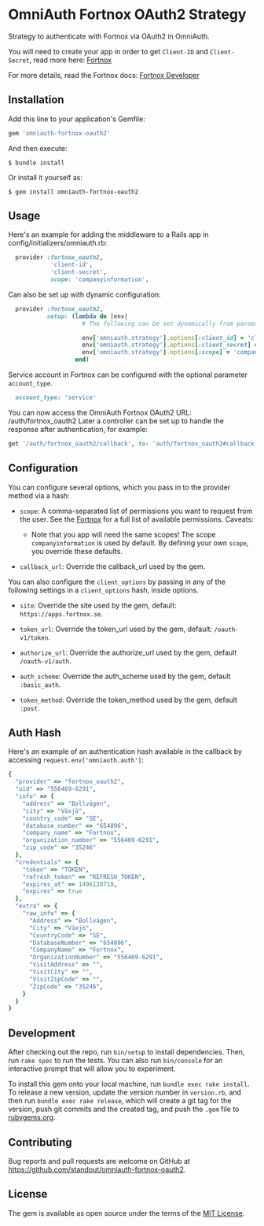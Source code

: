 # OmniAuth Fortnox OAuth2 Strategy

Strategy to authenticate with Fortnox via OAuth2 in OmniAuth.

You will need to create your app in order to get `Client-ID` and `Client-Secret`, read more here: [Fortnox](https://developer.fortnox.se/get-started-details/#create-your-app)

For more details, read the Fortnox docs: [Fortnox Developer](https://developer.fortnox.se/general/authentication/)

## Installation

Add this line to your application's Gemfile:

```ruby
gem 'omniauth-fortnox-oauth2'
```

And then execute:

    $ bundle install

Or install it yourself as:

    $ gem install omniauth-fortnox-oauth2

## Usage

Here's an example for adding the middleware to a Rails app in config/initializers/omniauth.rb:

```ruby
  provider :fortnox_oauth2,
            'client-id',
            'client-secret',
            scope: 'companyinformation',
```

Can also be set up with dynamic configuration:

```ruby
  provider :fortnox_oauth2,
           setup: (lambda do |env|
                     # The following can be set dynamically from params, session, or ENV

                     env['omniauth.strategy'].options[:client_id] = 'client-id'
                     env['omniauth.strategy'].options[:client_secret] = 'client-secret'
                     env['omniauth.strategy'].options[:scope] = 'companyinformation'
                   end)
```

Service account in Fortnox can be configured with the optional parameter `account_type`.
```ruby
  account_type: 'service'
```

You can now access the OmniAuth Fortnox OAuth2 URL: /auth/fortnox_oauth2
Later a controller can be set up to handle the response after authentication, for example:

```ruby
get '/auth/fortnox_oauth2/callback', to: 'auth/fortnox_oauth2#callback'
```

## Configuration

You can configure several options, which you pass in to the provider method via a hash:

* `scope`: A comma-separated list of permissions you want to request from the user. See the [Fortnox](https://developer.fortnox.se/general/scopes/) for a full list of available permissions. Caveats:
  * Note that you app will need the same scopes! The scope `companyinformation` is used by default. By defining your own `scope`, you override these defaults.

* `callback_url`: Override the callback_url used by the gem.

You can also configure the `client_options` by passing in any of the following settings in a `client_options` hash, inside options.

* `site`: Override the site used by the gem, default: `https://apps.fortnox.se`.

* `token_url`: Override the token_url used by the gem, default: `/oauth-v1/token`.

* `authorize_url`: Override the authorize_url used by the gem, default `/oauth-v1/auth`.

* `auth_scheme`: Override the auth_scheme used by the gem, default `:basic_auth`.

* `token_method`: Override the token_method used by the gem, default `:post`.

## Auth Hash

Here's an example of an authentication hash available in the callback by accessing `request.env['omniauth.auth']`:

```ruby
{
  "provider" => "fortnox_oauth2",
  "uid" => "556469-6291",
  "info" => {
    "address" => "Bollvägen",
    "city" => "Växjö",
    "country_code" => "SE",
    "database_number" => "654896",
    "company_name" => "Fortnox",
    "organization_number" => "556469-6291",
    "zip_code" => "35246"
  },
  "credentials" => {
    "token" => "TOKEN",
    "refresh_token" => "REFRESH_TOKEN",
    "expires_at" => 1496120719,
    "expires" => true
  },
  "extra" => {
    "raw_info" => {
      "Address" => "Bollvägen",
      "City" => "Växjö",
      "CountryCode" => "SE",
      "DatabaseNumber" => "654896",
      "CompanyName" => "Fortnox",
      "OrganizationNumber" => "556469-6291",
      "VisitAddress" => "",
      "VisitCity" => "",
      "VisitZipCode" => "",
      "ZipCode" => "35246",
    }
  }
}
```

## Development

After checking out the repo, run `bin/setup` to install dependencies. Then, run `rake spec` to run the tests. You can also run `bin/console` for an interactive prompt that will allow you to experiment.

To install this gem onto your local machine, run `bundle exec rake install`. To release a new version, update the version number in `version.rb`, and then run `bundle exec rake release`, which will create a git tag for the version, push git commits and the created tag, and push the `.gem` file to [rubygems.org](https://rubygems.org).

## Contributing

Bug reports and pull requests are welcome on GitHub at https://github.com/standout/omniauth-fortnox-oauth2.

## License

The gem is available as open source under the terms of the [MIT License](https://opensource.org/licenses/MIT).
